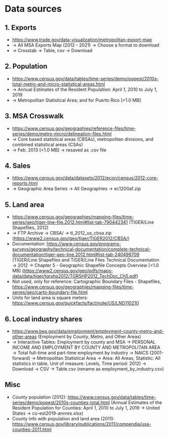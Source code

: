 # Data sources

## 1. Exports
- https://www.trade.gov/data-visualization/metropolitan-export-map 
- → All MSA Exports Map (2012 - 2021) → Choose a format to download 
- → Crosstab → Table, csv → Download

## 2. Population
- https://www.census.gov/data/tables/time-series/demo/popest/2010s-total-metro-and-micro-statistical-areas.html
- → Annual Estimates of the Resident Population: April 1, 2010 to July 1, 2019 
- → Metropolitan Statistical Area; and for Puerto Rico [<1.0 MB]

## 3. MSA Crosswalk
- https://www.census.gov/geographies/reference-files/time-series/demo/metro-micro/delineation-files.html
- → Core based statistical areas (CBSAs), metropolitan divisions, and combined statistical areas (CSAs) 
- → Feb. 2013 [<1.0 MB] → resaved as .csv file

## 4. Sales
- https://www.census.gov/data/datasets/2012/econ/census/2012-core-reports.html
- → Geographic Area Series → All Geographies → ec1200a1.zip

## 5. Land area
- https://www.census.gov/geographies/mapping-files/time-series/geo/tiger-line-file.2012.html#list-tab-790442341 (TIGER/Line Shapefiles, 2012) 
- → FTP Archive → CBSA/ → tl_2012_us_cbsa.zip (https://www2.census.gov/geo/tiger/TIGER2012/CBSA/)
- Documentation: https://www.census.gov/programs-surveys/geography/technical-documentation/complete-technical-documentation/tiger-geo-line.2012.html#list-tab-240499709 (TIGER/Line Shapefiles and TIGER/Line Files Technical Documentation → 2012 → Chapter 5 - Geographic Shapefile Concepts Overview [<1.0 MB] (https://www2.census.gov/geo/pdfs/maps-data/data/tiger/tgrshp2012/TGRSHP2012_TechDoc_Ch5.pdf)
- Not used, only for reference: Cartographic Boundary Files - Shapefiles, https://www.census.gov/geographies/mapping-files/time-series/geo/carto-boundary-file.html
- Units for land area is square meters: https://www.census.gov/quickfacts/fact/note/US/LND110210
 
## 6. Local industry shares
- https://www.bea.gov/data/employment/employment-county-metro-and-other-areas (Employment by County, Metro, and Other Areas)
- → Interactive Tables: Employment by county and MSA → PERSONAL INCOME AND EMPLOYMENT BY COUNTY AND METROPOLITAN AREA → Total full-time and part-time employment by industry → NAICS (2001-forward) → Metropolitan Statistical Area → Area: All Areas, Statistic: All statistics in table, Unit of measure: Levels, Time period: 2012) → Download → CSV → Table.csv (rename as employment_by_industry.csv)

## Misc 
- County population (2012): https://www.census.gov/data/tables/time-series/demo/popest/2010s-counties-total.html (Annual Estimates of the Resident Population for Counties: April 1, 2010 to July 1, 2019 → United States → co-est2019-annres.xlsx)
- County info with population and land area (2011): https://www.census.gov/library/publications/2011/compendia/usa-counties-2011.html